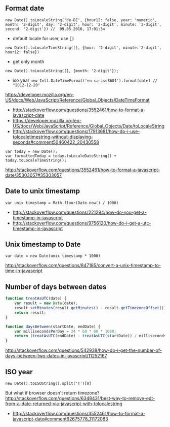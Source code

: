 ## Format date

`new Date().toLocaleString('de-DE', {hour12: false, year: 'numeric', month: '2-digit', day: '2-digit', hour: '2-digit', minute: '2-digit', second: '2-digit'}) //  09.05.2016, 17:01:34`

- default locale for user, use []:

`new Date().toLocaleTimeString([], {hour: '2-digit', minute:'2-digit', hour12: false})`

- get only month

`new Date().toLocaleString([], {month: '2-digit'});`

- iso year
`new Intl.DateTimeFormat('en-ca-iso8601').format(date) // "2012-12-20"`

https://developer.mozilla.org/en-US/docs/Web/JavaScript/Reference/Global_Objects/DateTimeFormat


- http://stackoverflow.com/questions/3552461/how-to-format-a-javascript-date
- https://developer.mozilla.org/en-US/docs/Web/JavaScript/Reference/Global_Objects/Date/toLocaleString
- http://stackoverflow.com/questions/17913681/how-do-i-use-tolocaletimestring-without-displaying-seconds#comment50460422_20430558

```
var today = new Date();
var formattedToday = today.toLocaleDateString() + today.toLocaleTimeString();
```

http://stackoverflow.com/questions/3552461/how-to-format-a-javascript-date/35303057#35303057

## Date to unix timestamp

`var unix timestamp = Math.floor(Date.now() / 1000)`

- http://stackoverflow.com/questions/221294/how-do-you-get-a-timestamp-in-javascript
- http://stackoverflow.com/questions/9756120/how-do-i-get-a-utc-timestamp-in-javascript

## Unix timestamp to Date

`var date = new Date(unix timestamp * 1000)`

http://stackoverflow.com/questions/847185/convert-a-unix-timestamp-to-time-in-javascript

## Number of days between dates

```javascript
function treatAsUTC(date) {
    var result = new Date(date);
    result.setMinutes(result.getMinutes() - result.getTimezoneOffset());
    return result;
}

function daysBetween(startDate, endDate) {
    var millisecondsPerDay = 24 * 60 * 60 * 1000;
    return (treatAsUTC(endDate) - treatAsUTC(startDate)) / millisecondsPerDay;
}
```

http://stackoverflow.com/questions/542938/how-do-i-get-the-number-of-days-between-two-dates-in-javascript/11252167

## ISO year

`new Date().toISOString().split('T')[0]`

But what if browser doesn't return timezone? http://stackoverflow.com/questions/6348431/best-way-to-remove-edt-from-a-date-returned-via-javascript-with-tolocalestring

- http://stackoverflow.com/questions/3552461/how-to-format-a-javascript-date#comment62675778_11172083
